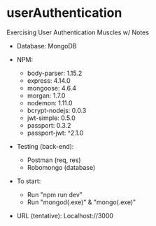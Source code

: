 # userAuthentication

Exercising User Authentication Muscles w/ Notes

- Database: MongoDB
- NPM:
	- body-parser: 1.15.2
	- express: 4.14.0
	- mongoose: 4.6.4
	- morgan: 1.7.0
	- nodemon: 1.11.0
	- bcrypt-nodejs: 0.0.3
	- jwt-simple: 0.5.0
	- passport: 0.3.2
    - passport-jwt: ^2.1.0

- Testing (back-end): 
	- Postman (req, res)
 	- Robomongo (database)

- To start: 
	- Run "npm run dev"
	- Run "mongod(.exe)" & "mongo(.exe)"

- URL (tentative): Localhost://3000





